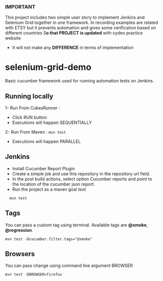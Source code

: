 
### IMPORTANT 
This project includes two simple user story to implement Jenkins
and Selenium Grid together in one framework.
In recording examples are related with ETSY but it prevents 
automation and gives some verification based on different countries 
S**o that PROJECT is updated** with cydeo practice website
- It will not make any **DIFFERENCE** in terms of implementation 


# selenium-grid-demo
Basic cucumber framework used for running automation tests on Jenkins.

## Running locally
1- Run From CukesRunner : 
  - Click RUN button
  - Executions will happen SEQUENTIALLY 

2- Run From Maven :
    ```
    mvn test
    ``` 
  - Executions will happen PARALLEL

## Jenkins
  - Install Cucumber Report Plugin 
  - Create a simple job and use this repository in the repository url field. 
  - In the post build actions, select option Cucumber reports and point to the location of the cucumber json report. 
  - Run the project as a maven goal *test*.

  ```
    mvn test
  ``` 

## Tags
You can pass a custom tag using terminal. Available tags are **@smoke**, **@regression**. 

```
mvn test -Dcucumber.filter.tags="@smoke"
```
## Browsers
You can pass change using command line argument BROWSER
```
mvn test -DBROWSER=firefox

```
